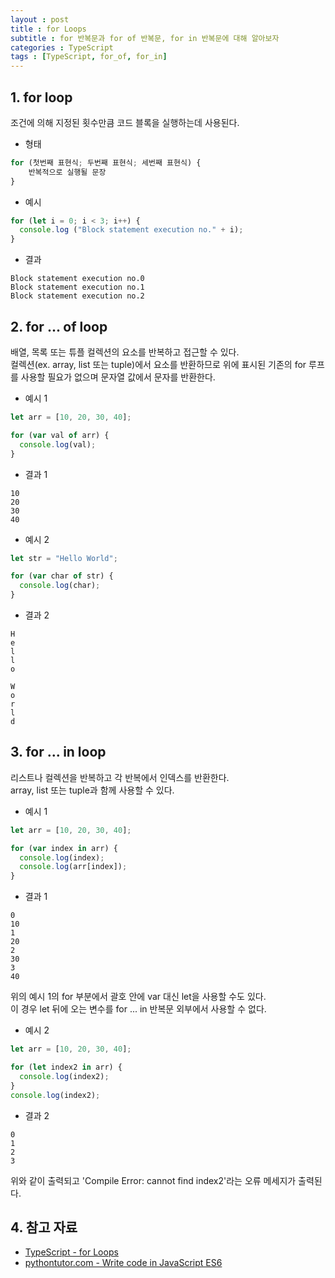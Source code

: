 ```yaml
---
layout : post
title : for Loops
subtitle : for 반복문과 for of 반복문, for in 반복문에 대해 알아보자
categories : TypeScript
tags : [TypeScript, for_of, for_in]
---
```


## 1. for loop
조건에 의해 지정된 횟수만큼 코드 블록을 실행하는데 사용된다.<br/>
- 형태

```typescript
for (첫번째 표현식; 두번째 표현식; 세번째 표현식) {
    반복적으로 실행될 문장
}
```

- 예시

```typescript
for (let i = 0; i < 3; i++) {
  console.log ("Block statement execution no." + i);
}
```

- 결과

```
Block statement execution no.0
Block statement execution no.1
Block statement execution no.2
```

## 2. for ... of loop
배열, 목록 또는 튜플 컬렉션의 요소를 반복하고 접근할 수 있다.<br/>
컬렉션(ex. array, list 또는 tuple)에서 요소를 반환하므로 위에 표시된 기존의 for 루프를 사용할 필요가 없으며 문자열 값에서 문자를 반환한다.<br/>

- 예시 1

```typescript
let arr = [10, 20, 30, 40];

for (var val of arr) {
  console.log(val);
}
```

- 결과 1

```
10
20
30
40
```

- 예시 2

```typescript
let str = "Hello World";

for (var char of str) {
  console.log(char);
}
```

- 결과 2

```
H
e
l
l
o
 
W
o
r
l
d
```

## 3. for ... in loop
리스트나 컬렉션을 반복하고 각 반복에서 인덱스를 반환한다.<br/>
array, list 또는 tuple과 함께 사용할 수 있다.<br/>

- 예시 1
  
```typescript
let arr = [10, 20, 30, 40];

for (var index in arr) {
  console.log(index);
  console.log(arr[index]);
}
```

- 결과 1

```
0
10
1
20
2
30
3
40
```

위의 예시 1의 for 부분에서 괄호 안에 var 대신 let을 사용할 수도 있다.<br/>
이 경우 let 뒤에 오는 변수를 for ... in 반복문 외부에서 사용할 수 없다.<br/>

- 예시 2

```typescript
let arr = [10, 20, 30, 40];

for (let index2 in arr) {
  console.log(index2);
}
console.log(index2);
```

- 결과 2

```
0
1
2
3
```
위와 같이 출력되고 'Compile Error: cannot find index2'라는 오류 메세지가 출력된다.

## 4. 참고 자료
- [TypeScript - for Loops](https://www.tutorialsteacher.com/typescript/for-loop)
- [pythontutor.com - Write code in JavaScript ES6](https://pythontutor.com/visualize.html#mode=edit)